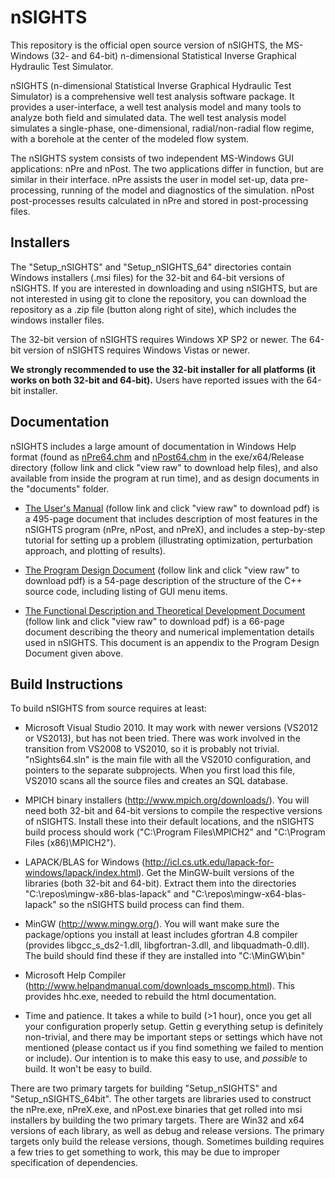 nSIGHTS
=======

This repository is the official open source version of nSIGHTS, the MS-Windows (32- and 64-bit) n-dimensional Statistical Inverse Graphical Hydraulic Test Simulator.

nSIGHTS (n-dimensional Statistical Inverse Graphical Hydraulic Test Simulator) is a comprehensive well test analysis software package. It provides a user-interface, a well test analysis model and many tools to analyze both field and simulated data. The well test analysis model simulates a single-phase, one-dimensional, radial/non-radial flow regime, with a borehole at the center of the modeled flow system. 

The nSIGHTS system consists of two independent MS-Windows GUI applications: nPre and nPost. The two applications differ in function, but are similar in their interface. nPre assists the user in model set-up, data pre-processing, running of the model and diagnostics of the simulation. nPost post-processes results calculated in nPre and stored in post-processing files.

Installers
----------

The "Setup_nSIGHTS" and "Setup_nSIGHTS_64" directories contain Windows installers (.msi files) for the 32-bit and 64-bit versions of nSIGHTS.  If you are interested in downloading and using nSIGHTS, but are not interested in using git to clone the repository, you can download the repository as a .zip file (button along right of site), which includes the windows installer files.

The 32-bit version of nSIGHTS requires Windows XP SP2 or newer. The 64-bit version of nSIGHTS requires Windows Vistas or newer.

**We strongly recommended to use the 32-bit installer for all platforms (it works on both 32-bit and 64-bit).** Users have reported issues with the 64-bit installer.

Documentation
-------------

nSIGHTS includes a large amount of documentation in Windows Help format (found as [nPre64.chm](exe/x64/Release/nPre64.chm) and [nPost64.chm](exe/x64/Release/nPost64.chm) in the exe/x64/Release directory (follow link and click "view raw" to download help files), and also available from inside the program at run time), and as design documents in the "documents" folder. 

- [The User's Manual](documents/nSIGHTS_Users_Manual_V2.41a.pdf) (follow link and click "view raw" to download pdf) is a 495-page document that includes description of most features in the nSIGHTS program (nPre, nPost, and nPreX), and includes a step-by-step tutorial for setting up a problem (illustrating optimization, perturbation approach, and plotting of results).

- [The Program Design Document](documents/nSIGHTS_Program_Design_V2.41a.pdf) (follow link and click "view raw" to download pdf) is a 54-page description of the structure of the C++ source code, including listing of GUI menu items.

- [The Functional Description and Theoretical Development Document](documents/nSIGHTS_Program_Design_V2.41a_AppendixA_Theory.pdf) (follow link and click "view raw" to download pdf) is a 66-page document describing the theory and numerical implementation details used in nSIGHTS.  This document is an appendix to the Program Design Document given above. 

Build Instructions
-----------------

To build nSIGHTS from source requires at least:

- Microsoft Visual Studio 2010. It may work with newer versions (VS2012 or VS2013), but has not been tried. There was work involved in the transition from VS2008 to VS2010, so it is probably not trivial.  "nSights64.sln" is the main file with all the VS2010 configuration, and pointers to the separate subprojects.  When you first load this file, VS2010 scans all the source files and creates an SQL database.

- MPICH binary installers (http://www.mpich.org/downloads/). You will need both 32-bit and 64-bit versions to compile the respective versions of nSIGHTS.  Install these into their default locations, and the nSIGHTS build process should work ("C:\Program Files\MPICH2" and "C:\Program Files (x86)\MPICH2").

- LAPACK/BLAS for Windows (http://icl.cs.utk.edu/lapack-for-windows/lapack/index.html). Get the MinGW-built versions of the libraries (both 32-bit and 64-bit). Extract them into the directories "C:\repos\mingw-x86-blas-lapack" and "C:\repos\mingw-x64-blas-lapack" so the nSIGHTS build process can find them.

- MinGW (http://www.mingw.org/). You will want make sure the package/options you install at least includes gfortran 4.8 compiler (provides libgcc_s_ds2-1.dll, libgfortran-3.dll, and libquadmath-0.dll). The build should find these if they are installed into "C:\MinGW\bin"

- Microsoft Help Compiler (http://www.helpandmanual.com/downloads_mscomp.html). This provides hhc.exe, needed to rebuild the html documentation.

- Time and patience. It takes a while to build (>1 hour), once you get all your configuration properly setup. Gettin g everything setup is definitely non-trivial, and there may be important steps or settings which have not mentioned (please contact us if you find something we failed to mention or include).  Our intention is to make this easy to use, and _possible_ to build.  It won't be easy to build.

There are two primary targets for building "Setup_nSIGHTS" and "Setup_nSIGHTS_64bit". The other targets are libraries used to construct the nPre.exe, nPreX.exe, and nPost.exe binaries that get rolled into msi installers by building the two primary targets.  There are Win32 and x64 versions of each library, as well as debug and release versions. The primary targets only build the release versions, though.  Sometimes building requires a few tries to get something to work, this may be due to improper specification of dependencies.   

